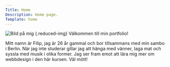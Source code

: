 ```yaml
---
Title: Home
Description: Home page.
Template: home
---
```

![Bild på mig](%assets_url%/img/filip.jpg) {.reduced-img}
<span class="big-hello">Välkommen till min portfolio!</span>

<span class="reduce-margin">Mitt namn är Filip, jag är 26 år gammal och bor tillsammans med min sambo i Berlin. När 
jag inte studerar gillar jag att hänga med vänner, laga mat och syssla med musik i olika former. Jag ser fram emot att lära mig mer om webbdesign i den här kursen. Väl mött!</span>
